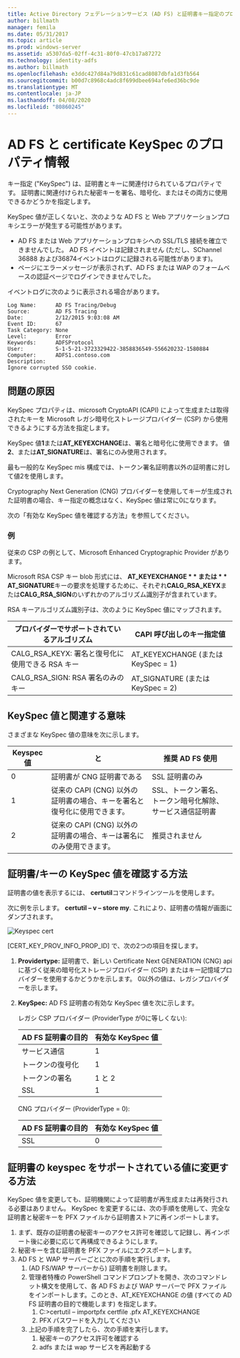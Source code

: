 ```yaml
---
title: Active Directory フェデレーションサービス (AD FS) と証明書キー指定のプロパティ情報
author: billmath
manager: femila
ms.date: 05/31/2017
ms.topic: article
ms.prod: windows-server
ms.assetid: a5307da5-02ff-4c31-80f0-47cb17a87272
ms.technology: identity-adfs
ms.author: billmath
ms.openlocfilehash: e3ddc427d84a79d831c61cad8087dbfa1d3fb564
ms.sourcegitcommit: b00d7c8968c4adc8f699dbee694afe6ed36bc9de
ms.translationtype: MT
ms.contentlocale: ja-JP
ms.lasthandoff: 04/08/2020
ms.locfileid: "80860245"
---
```

# <a name="ad-fs-and-certificate-keyspec-property-information"></a>AD FS と certificate KeySpec のプロパティ情報
キー指定 ("KeySpec") は、証明書とキーに関連付けられているプロパティです。 証明書に関連付けられた秘密キーを署名、暗号化、またはその両方に使用できるかどうかを指定します。   

KeySpec 値が正しくないと、次のような AD FS と Web アプリケーションプロキシエラーが発生する可能性があります。


- AD FS または Web アプリケーションプロキシへの SSL/TLS 接続を確立できませんでした。 AD FS イベントは記録されません (ただし、SChannel 36888 および36874イベントはログに記録される可能性があります)。
- ページにエラーメッセージが表示されず、AD FS または WAP のフォームベースの認証ページでログインできませんでした。

イベントログに次のように表示される場合があります。

    Log Name:      AD FS Tracing/Debug
    Source:        AD FS Tracing
    Date:          2/12/2015 9:03:08 AM
    Event ID:      67
    Task Category: None
    Level:         Error
    Keywords:      ADFSProtocol
    User:          S-1-5-21-3723329422-3858836549-556620232-1580884
    Computer:      ADFS1.contoso.com
    Description:
    Ignore corrupted SSO cookie.

## <a name="what-causes-the-problem"></a>問題の原因
KeySpec プロパティは、microsoft CryptoAPI (CAPI) によって生成または取得されたキーを Microsoft レガシ暗号化ストレージプロバイダー (CSP) から使用できるようにする方法を指定します。

KeySpec 値**1**または**AT_KEYEXCHANGE**は、署名と暗号化に使用できます。  値**2**、または**AT_SIGNATURE**は、署名にのみ使用されます。

最も一般的な KeySpec mis 構成では、トークン署名証明書以外の証明書に対して値2を使用します。  

Cryptography Next Generation (CNG) プロバイダーを使用してキーが生成された証明書の場合、キー指定の概念はなく、KeySpec 値は常に0になります。

次の「有効な KeySpec 値を確認する方法」を参照してください。 

### <a name="example"></a>例
従来の CSP の例として、Microsoft Enhanced Cryptographic Provider があります。 

Microsoft RSA CSP キー blob 形式には、 <strong>AT_KEYEXCHANGE * * または * * AT_SIGNATURE</strong>キーの要求を処理するために、それぞれ**CALG_RSA_KEYX**または**CALG_RSA_SIGN**のいずれかのアルゴリズム識別子が含まれています。

RSA キーアルゴリズム識別子は、次のように KeySpec 値にマップされます。

| プロバイダーでサポートされているアルゴリズム| CAPI 呼び出しのキー指定値 |
| --- | --- |
|CALG_RSA_KEYX: 署名と復号化に使用できる RSA キー| AT_KEYEXCHANGE (または KeySpec = 1)|
CALG_RSA_SIGN: RSA 署名のみのキー |AT_SIGNATURE (または KeySpec = 2)|

## <a name="keyspec-values-and-associated-meanings"></a>KeySpec 値と関連する意味
さまざまな KeySpec 値の意味を次に示します。

|Keyspec 値|と|推奨 AD FS 使用|
| --- | --- | --- |
|0|証明書が CNG 証明書である|SSL 証明書のみ|
|1|従来の CAPI (CNG) 以外の証明書の場合、キーを署名と復号化に使用できます。|    SSL、トークン署名、トークン暗号化解除、サービス通信証明書|
|2|従来の CAPI (CNG) 以外の証明書の場合、キーは署名にのみ使用できます。|推奨されません|

## <a name="how-to-check-the-keyspec-value-for-your-certificates--keys"></a>証明書/キーの KeySpec 値を確認する方法
証明書の値を表示するには、 **certutil**コマンドラインツールを使用します。  

次に例を示します。 **certutil – v – store my**.  これにより、証明書の情報が画面にダンプされます。

![Keyspec cert](media/AD-FS-and-KeySpec-Property/keyspec1.png)

[CERT_KEY_PROV_INFO_PROP_ID] で、次の2つの項目を探します。


1. **Providertype:** 証明書で、新しい Certificate Next GENERATION (CNG) api に基づく従来の暗号化ストレージプロバイダー (CSP) またはキー記憶域プロバイダーを使用するかどうかを示します。  0以外の値は、レガシプロバイダーを示します。
2. **KeySpec:** AD FS 証明書の有効な KeySpec 値を次に示します。

   レガシ CSP プロバイダー (ProviderType が0に等しくない):

   |AD FS 証明書の目的|有効な KeySpec 値|
   | --- | --- |
   |サービス通信|1|
   |トークンの復号化|1|
   |トークンの署名|1 と 2|
   |SSL|1|

   CNG プロバイダー (ProviderType = 0):

   |AD FS 証明書の目的|有効な KeySpec 値|
   | --- | --- |   
   |SSL|0|

## <a name="how-to-change-the-keyspec-for-your-certificate-to-a-supported-value"></a>証明書の keyspec をサポートされている値に変更する方法
KeySpec 値を変更しても、証明機関によって証明書が再生成または再発行される必要はありません。  KeySpec を変更するには、次の手順を使用して、完全な証明書と秘密キーを PFX ファイルから証明書ストアに再インポートします。


1. まず、既存の証明書の秘密キーのアクセス許可を確認して記録し、再インポート後に必要に応じて再構成できるようにします。
2. 秘密キーを含む証明書を PFX ファイルにエクスポートします。
3. AD FS と WAP サーバーごとに次の手順を実行します。
    1. (AD FS/WAP サーバーから) 証明書を削除します。
    2. 管理者特権の PowerShell コマンドプロンプトを開き、次のコマンドレット構文を使用して、各 AD FS および WAP サーバーで PFX ファイルをインポートします。このとき、AT_KEYEXCHANGE の値 (すべての AD FS 証明書の目的で機能します) を指定します。
        1. C:\>certutil – importpfx certfile .pfx AT_KEYEXCHANGE
        2. PFX パスワードを入力してください
    3. 上記の手順を完了したら、次の手順を実行します。
        1. 秘密キーのアクセス許可を確認する
        2. adfs または wap サービスを再起動する





